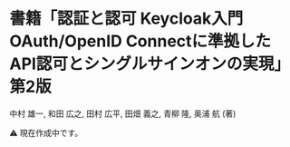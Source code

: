 # 書籍「認証と認可 Keycloak入門 OAuth/OpenID Connectに準拠したAPI認可とシングルサインオンの実現」第2版

中村 雄一, 和田 広之, 田村 広平, 田畑 義之, 青柳 隆, 奥浦 航 (著)

:warning: 現在作成中です。
